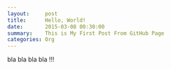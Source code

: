 ```yaml
---
layout:     post
title:      Hello, World!
date:       2015-03-08 00:30:00
summary:    This is My First Post From GitHub Page
categories: Org
---
```


bla bla bla bla !!!